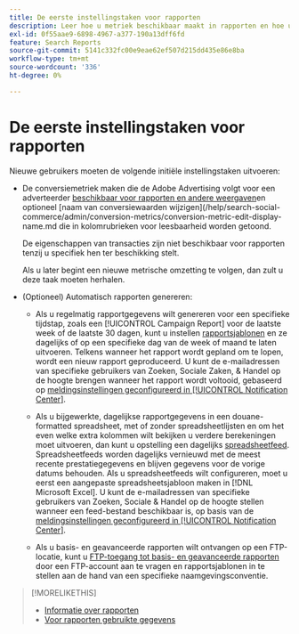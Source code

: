 ```yaml
---
title: De eerste instellingstaken voor rapporten
description: Leer hoe u metriek beschikbaar maakt in rapporten en hoe u rapporten automatiseert.
exl-id: 0f55aae9-6898-4967-a377-190a13dff6fd
feature: Search Reports
source-git-commit: 5141c332fc00e9eae62ef507d215dd435e86e8ba
workflow-type: tm+mt
source-wordcount: '336'
ht-degree: 0%

---
```


# De eerste instellingstaken voor rapporten

Nieuwe gebruikers moeten de volgende initiële instellingstaken uitvoeren:

* De conversiemetriek maken die de Adobe Advertising volgt voor een adverteerder [beschikbaar voor rapporten en andere weergaven](/help/search-social-commerce/admin/conversion-metrics/conversion-metric-edit-available.md)en optioneel [naam van conversiewaarden wijzigen](/help/search-social-commerce/admin/conversion-metrics/conversion-metric-edit-display-name.md die in kolomrubrieken voor leesbaarheid worden getoond.

  De eigenschappen van transacties zijn niet beschikbaar voor rapporten tenzij u specifiek hen ter beschikking stelt.

  Als u later begint een nieuwe metrische omzetting te volgen, dan zult u deze taak moeten herhalen.

* (Optioneel) Automatisch rapporten genereren:

   * Als u regelmatig rapportgegevens wilt genereren voor een specifieke tijdstap, zoals een [!UICONTROL Campaign Report] voor de laatste week of de laatste 30 dagen, kunt u instellen [rapportsjablonen](/help/search-social-commerce/reports/automation/templates/template-about.md) en ze dagelijks of op een specifieke dag van de week of maand te laten uitvoeren. Telkens wanneer het rapport wordt gepland om te lopen, wordt een nieuw rapport geproduceerd. U kunt de e-mailadressen van specifieke gebruikers van Zoeken, Sociale Zaken, &amp; Handel op de hoogte brengen wanneer het rapport wordt voltooid, gebaseerd op [meldingsinstellingen geconfigureerd in [!UICONTROL Notification Center]](/help/search-social-commerce/notifications/notification-about.md).

   * Als u bijgewerkte, dagelijkse rapportgegevens in een douane-formatted spreadsheet, met of zonder spreadsheetlijsten en om het even welke extra kolommen wilt bekijken u verdere berekeningen moet uitvoeren, dan kunt u opstelling een dagelijks [spreadsheetfeed](/help/search-social-commerce/reports/automation/spreadsheet-feeds/spreadsheet-feed-about.md). Spreadsheetfeeds worden dagelijks vernieuwd met de meest recente prestatiegegevens en blijven gegevens voor de vorige datums behouden. Als u spreadsheetfeeds wilt configureren, moet u eerst een aangepaste spreadsheetsjabloon maken in [!DNL Microsoft Excel]. U kunt de e-mailadressen van specifieke gebruikers van Zoeken, Sociale &amp; Handel op de hoogte stellen wanneer een feed-bestand beschikbaar is, op basis van de [meldingsinstellingen geconfigureerd in [!UICONTROL Notification Center]](/help/search-social-commerce/notifications/notification-about.md).

   * Als u basis- en geavanceerde rapporten wilt ontvangen op een FTP-locatie, kunt u [FTP-toegang tot basis- en geavanceerde rapporten](/help/search-social-commerce/reports/automation/ftp-reports.md) door een FTP-account aan te vragen en rapportsjablonen in te stellen aan de hand van een specifieke naamgevingsconventie.

>[!MORELIKETHIS]
>
>* [Informatie over rapporten](report-about.md)
>* [Voor rapporten gebruikte gegevens](data-used-for-reports.md)
